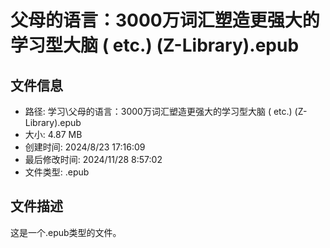 ﻿# 父母的语言：3000万词汇塑造更强大的学习型大脑 ( etc.) (Z-Library).epub

## 文件信息
- 路径: 学习\父母的语言：3000万词汇塑造更强大的学习型大脑 ( etc.) (Z-Library).epub
- 大小: 4.87 MB
- 创建时间: 2024/8/23 17:16:09
- 最后修改时间: 2024/11/28 8:57:02
- 文件类型: .epub

## 文件描述
这是一个.epub类型的文件。

